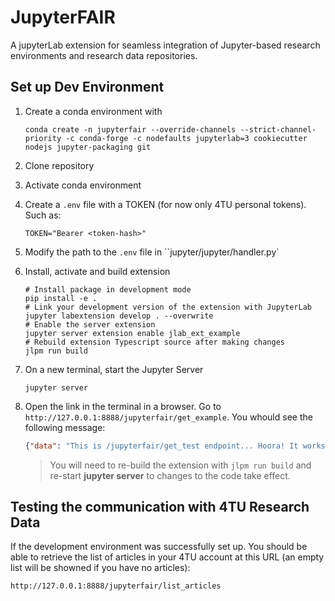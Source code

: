 # JupyterFAIR
 A jupyterLab extension for seamless integration of Jupyter-based research environments and research data repositories.

## Set up Dev Environment

1. Create a conda environment with
    ```shell
    conda create -n jupyterfair --override-channels --strict-channel-priority -c conda-forge -c nodefaults jupyterlab=3 cookiecutter nodejs jupyter-packaging git
    ```
2. Clone repository
3. Activate conda environment
4. Create a `.env` file with a TOKEN (for now only 4TU personal tokens). Such as:
   ```
   TOKEN="Bearer <token-hash>"
   ```
5. Modify the path to the `.env` file in ``jupyter/jupyter/handler.py`
6. Install, activate and build extension
    ```shell
    # Install package in development mode
    pip install -e .
    # Link your development version of the extension with JupyterLab
    jupyter labextension develop . --overwrite
    # Enable the server extension
    jupyter server extension enable jlab_ext_example
    # Rebuild extension Typescript source after making changes
    jlpm run build
    ```
7. On a new terminal, start the Jupyter Server
   ```shell
   jupyter server
   ```
8. Open the link in the terminal in a browser. Go to `http://127.0.0.1:8888/jupyterfair/get_example`. You whould see the following message:
   ```json
   {"data": "This is /jupyterfair/get_test endpoint... Hoora! It works!!!"}
   ```

    > You will need to re-build the extension with `jlpm run build` and re-start **jupyter server** to changes to the code take effect.

## Testing the communication with 4TU Research Data

If the development environment was successfully set up. You should be able to retrieve the list of articles in your 4TU account at this URL (an empty list will be showned if you have no articles):

```
http://127.0.0.1:8888/jupyterfair/list_articles
```


